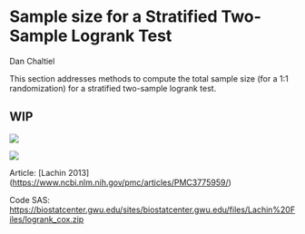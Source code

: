 # Sample size for a Stratified Two-Sample Logrank Test
Dan Chaltiel

This section addresses methods to compute the total sample size (for a
1:1 randomization) for a stratified two-sample logrank test.

## WIP

![](https://img.shields.io/badge/East-Untested-blue.svg)

![](https://img.shields.io/badge/nQuery-Untested-blue.svg)

Article: \[Lachin
2013\](https://www.ncbi.nlm.nih.gov/pmc/articles/PMC3775959/)

Code SAS:
https://biostatcenter.gwu.edu/sites/biostatcenter.gwu.edu/files/Lachin%20Files/logrank_cox.zip
